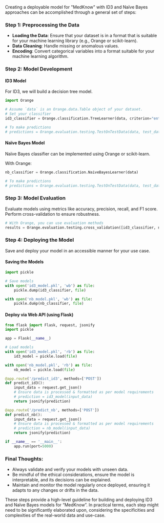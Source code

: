 Creating a deployable model for "MedKnow" with ID3 and Naïve Bayes approaches can be accomplished through a general set of steps:

### Step 1: Preprocessing the Data
- **Loading the Data**: Ensure that your dataset is in a format that is suitable for your machine learning library (e.g., Orange or scikit-learn).
- **Data Cleaning**: Handle missing or anomalous values.
- **Encoding**: Convert categorical variables into a format suitable for your machine learning algorithm.

### Step 2: Model Development
#### ID3 Model
For ID3, we will build a decision tree model.

```python
import Orange

# Assume `data` is an Orange.data.Table object of your dataset.
# Set your classifier
id3_classifier = Orange.classification.TreeLearner(data, criterion="entropy")

# To make predictions
# predictions = Orange.evaluation.testing.TestOnTestData(data, test_data, [lambda testdata: id3_classifier])
```

#### Naïve Bayes Model
Naïve Bayes classifier can be implemented using Orange or scikit-learn.

With Orange:

```python
nb_classifier = Orange.classification.NaiveBayesLearner(data)

# To make predictions
# predictions = Orange.evaluation.testing.TestOnTestData(data, test_data, [lambda testdata: nb_classifier])
```

### Step 3: Model Evaluation
Evaluate models using metrics like accuracy, precision, recall, and F1 score. Perform cross-validation to ensure robustness.

```python
# With Orange, you can use evaluation methods
results = Orange.evaluation.testing.cross_validation([id3_classifier, nb_classifier], data, k=10)
```

### Step 4: Deploying the Model
Save and deploy your model in an accessible manner for your use case. 

#### Saving the Models

```python
import pickle

# Save models
with open('id3_model.pkl', 'wb') as file:
    pickle.dump(id3_classifier, file)

with open('nb_model.pkl', 'wb') as file:
    pickle.dump(nb_classifier, file)
```

#### Deploy via Web API (using Flask)

```python
from flask import Flask, request, jsonify
import pickle

app = Flask(__name__)

# Load models
with open('id3_model.pkl', 'rb') as file:
    id3_model = pickle.load(file)

with open('nb_model.pkl', 'rb') as file:
    nb_model = pickle.load(file)

@app.route('/predict_id3', methods=['POST'])
def predict_id3():
    input_data = request.get_json()
    # Ensure data is processed & formatted as per model requirements
    # prediction = id3_model(input_data)
    return jsonify(prediction)

@app.route('/predict_nb', methods=['POST'])
def predict_nb():
    input_data = request.get_json()
    # Ensure data is processed & formatted as per model requirements
    # prediction = nb_model(input_data)
    return jsonify(prediction)

if __name__ == '__main__':
    app.run(port=5000)
```

### Final Thoughts:
- Always validate and verify your models with unseen data.
- Be mindful of the ethical considerations, ensure the model is interpretable, and its decisions can be explained.
- Maintain and monitor the model regularly once deployed, ensuring it adapts to any changes or drifts in the data.

These steps provide a high-level guideline for building and deploying ID3 and Naïve Bayes models for “MedKnow”. In practical terms, each step might need to be significantly elaborated upon, considering the specificities and complexities of the real-world data and use-case.